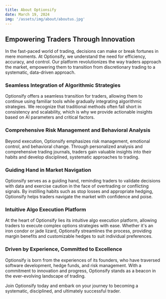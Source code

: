 ```yaml
---
title: About Optionsify
date: March 19, 2024
img: '/assets/img/about/aboutus.jpg'
---
```


## Empowering Traders Through Innovation

In the fast-paced world of trading, decisions can make or break fortunes in mere moments. At Optionsify, we understand the need for efficiency, accuracy, and control. Our platform revolutionizes the way traders approach the market, empowering them to transition from discretionary trading to a systematic, data-driven approach.

### Seamless Integration of Algorithmic Strategies

Optionsify offers a seamless transition for traders, allowing them to continue using familiar tools while gradually integrating algorithmic strategies. We recognize that traditional methods often fall short in consistency and scalability, which is why we provide actionable insights based on AI parameters and critical factors.

### Comprehensive Risk Management and Behavioral Analysis

Beyond execution, Optionsify emphasizes risk management, emotional control, and behavioral change. Through personalized analysis and comprehensive trading journals, traders gain valuable insights into their habits and develop disciplined, systematic approaches to trading.

### Guiding Hand in Market Navigation

Optionsify serves as a guiding hand, reminding traders to validate decisions with data and exercise caution in the face of overtrading or conflicting signals. By instilling habits such as stop losses and appropriate hedging, Optionsify helps traders navigate the market with confidence and poise.

### Intuitive Algo Execution Platform

At the heart of Optionsify lies its intuitive algo execution platform, allowing traders to execute complex options strategies with ease. Whether it's an iron condor or jade lizard, Optionsify streamlines the process, providing margin benefits and customizable hedges to suit individual preferences.

### Driven by Experience, Committed to Excellence

Optionsify is born from the experiences of its founders, who have traversed software development, hedge funds, and risk management. With a commitment to innovation and progress, Optionsify stands as a beacon in the ever-evolving landscape of trading.

Join Optionsify today and embark on your journey to becoming a systematic, disciplined, and ultimately successful trader.
